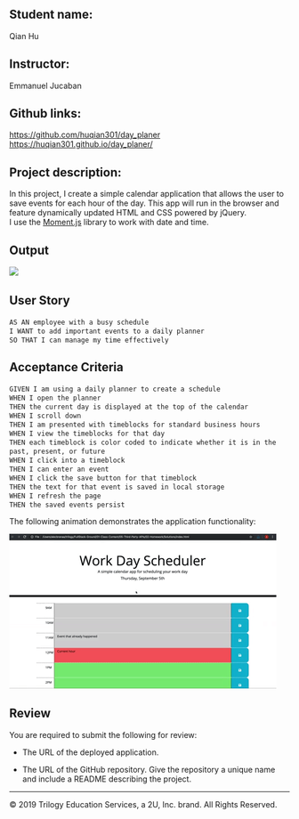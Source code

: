 

## Student name: 
Qian Hu

## Instructor: 
Emmanuel Jucaban

## Github links:
https://github.com/huqian301/day_planer <br>
https://huqian301.github.io/day_planer/

## Project description: 
In this project, I create a simple calendar application that allows the user to save events for each hour of the day. This app will run in the browser and feature dynamically updated HTML and CSS powered by jQuery.<br>
 I use the [Moment.js](https://momentjs.com/) library to work with date and time. 


## Output
<img src= "https://media.giphy.com/media/YqbKnMxch4TByShduh/giphy.gif">


## User Story

```
AS AN employee with a busy schedule
I WANT to add important events to a daily planner
SO THAT I can manage my time effectively
```

## Acceptance Criteria

```
GIVEN I am using a daily planner to create a schedule
WHEN I open the planner
THEN the current day is displayed at the top of the calendar
WHEN I scroll down
THEN I am presented with timeblocks for standard business hours
WHEN I view the timeblocks for that day
THEN each timeblock is color coded to indicate whether it is in the past, present, or future
WHEN I click into a timeblock
THEN I can enter an event
WHEN I click the save button for that timeblock
THEN the text for that event is saved in local storage
WHEN I refresh the page
THEN the saved events persist
```

The following animation demonstrates the application functionality:

![day planner demo](./Assets/05-third-party-apis-homework-demo.gif)

## Review

You are required to submit the following for review:

* The URL of the deployed application.

* The URL of the GitHub repository. Give the repository a unique name and include a README describing the project.

- - -
© 2019 Trilogy Education Services, a 2U, Inc. brand. All Rights Reserved.
